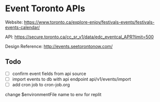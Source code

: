 # Event Toronto APIs

Website: https://www.toronto.ca/explore-enjoy/festivals-events/festivals-events-calendar/

API: https://secure.toronto.ca/cc_sr_v1/data/edc_eventcal_APR?limit=500

Design Reference: http://events.seetorontonow.com/

## Todo
- [ ] confirm event fields from api source
- [ ] import events to db with api endpoint api/v1/events/import
- [ ] add cron job to cron-job.org

change $environmentFile name to env for replit